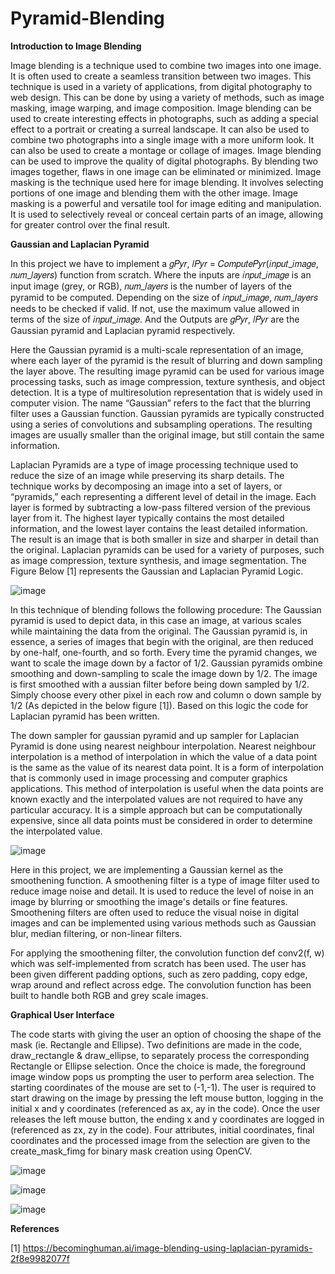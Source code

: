 # Pyramid-Blending

**Introduction to Image Blending**

Image blending is a technique used to combine two images into one image. It is often used to create a seamless transition between two images. This technique is used in a variety of applications, from digital photography to web design. This can be done by using a variety of methods, such as image masking, image warping, and image composition. Image blending can be used to create interesting effects in photographs, such as adding a special effect to a portrait or creating a surreal landscape. It can also be used to combine two photographs into a single image with a more uniform look. It can also be used to create a montage or collage of images. Image blending
can be used to improve the quality of digital photographs. By blending two images together, flaws in one image can be eliminated or minimized. Image masking is the technique used here for image blending. It involves selecting portions of one image and blending them with the other image. Image masking is a powerful and versatile tool for image editing and manipulation. It is used to selectively reveal or conceal certain parts of an image, allowing for greater control over the final result.

**Gaussian and Laplacian Pyramid**

In this project we have to implement a 𝑔𝑃𝑦𝑟, 𝑙𝑃𝑦𝑟 = 𝐶𝑜𝑚𝑝𝑢𝑡𝑒𝑃𝑦𝑟(𝑖𝑛𝑝𝑢𝑡_𝑖𝑚𝑎𝑔𝑒, 𝑛𝑢𝑚_𝑙𝑎𝑦𝑒𝑟𝑠) function from scratch. Where the inputs are 𝑖𝑛𝑝𝑢𝑡_𝑖𝑚𝑎𝑔𝑒 is an input image (grey, or RGB), 𝑛𝑢𝑚_𝑙𝑎𝑦𝑒𝑟𝑠 is the number of layers of the pyramid to be computed. Depending on the size of 𝑖𝑛𝑝𝑢𝑡_𝑖𝑚𝑎𝑔𝑒, 𝑛𝑢𝑚_𝑙𝑎𝑦𝑒𝑟𝑠 needs to be checked if valid. If not, use the maximum value allowed in terms of the size of 𝑖𝑛𝑝𝑢𝑡_𝑖𝑚𝑎𝑔𝑒. And the Outputs are 𝑔𝑃𝑦𝑟, 𝑙𝑃𝑦𝑟 are the Gaussian pyramid and Laplacian pyramid respectively. 

Here the Gaussian pyramid is a multi-scale representation of an image, where each layer of the pyramid is the result of blurring and down sampling the layer above. The resulting image pyramid can be used for various image processing tasks, such as image compression, texture synthesis, and object detection. It is a type of multiresolution representation that is widely used in computer vision. The name “Gaussian” refers to the fact that the blurring filter uses a Gaussian function. Gaussian pyramids are typically constructed using a series of convolutions and subsampling operations. The resulting images are usually smaller than the original image, but still contain the same information.

Laplacian Pyramids are a type of image processing technique used to reduce the size of an image while preserving its sharp details. The technique works by decomposing an image into a set of layers, or “pyramids,” each representing a different level of detail in the image. Each layer is formed by subtracting a low-pass filtered version of the previous layer from it. The highest layer typically contains the most detailed information, and the lowest layer contains the least detailed information. The result is an image that is both smaller in size and sharper in detail than the original. Laplacian pyramids can be used for a variety of purposes, such as image compression, texture synthesis, and image segmentation. The Figure Below [1] represents the Gaussian and Laplacian Pyramid Logic.

![image](https://user-images.githubusercontent.com/117616581/208563156-58038c72-ae5d-49f3-b518-a1ae26f60547.png)

In this technique of blending follows the following procedure: The Gaussian pyramid is used to depict data, in this case an image, at various scales while maintaining the data from the original. The Gaussian pyramid is, in essence, a series of images that begin with the original, are then reduced by one-half, one-fourth, and so forth. Every time the pyramid changes, we want to scale the image down by a factor of 1/2. Gaussian pyramids ombine smoothing and down-sampling to scale the image down by 1/2. The image is first smoothed with a aussian filter before being down sampled by 1/2. Simply choose every other pixel in each row and column o down sample by 1/2 (As depicted in the below figure [1]). Based on this logic the code for Laplacian pyramid has been written.

The down sampler for gaussian pyramid and up sampler for Laplacian Pyramid is done using nearest neighbour interpolation. Nearest neighbour interpolation is a method of interpolation in which the value of a data point is the same as the value of its nearest data point. It is a form of interpolation that is commonly used in image processing and computer graphics applications. This method of interpolation is useful when the data points are known exactly and the interpolated values are not required to have any particular accuracy. It is a simple approach but can be computationally expensive, since all data points must be considered in order to determine
the interpolated value.

![image](https://user-images.githubusercontent.com/117616581/208563282-2894a66c-4f67-4683-8d53-0bb2d2604ce5.png)


Here in this project, we are implementing a Gaussian kernel as the smoothening function. A smoothening filter is a type of image filter used to reduce image noise and detail. It is used to reduce the level of noise in an image by blurring or smoothing the image's details or fine features. Smoothening filters are often used to reduce the visual noise in digital images and can be implemented using various methods such as Gaussian blur, median filtering, or non-linear filters.

For applying the smoothening filter, the convolution function def conv2(f, w) which was self-implemented from scratch has been used. The user has been given different padding options, such as zero padding, copy edge, wrap around and reflect across edge. The convolution function has been built to handle both RGB and grey scale images.

**Graphical User Interface**

The code starts with giving the user an option of choosing the shape of the mask (ie. Rectangle and Ellipse). Two definitions are made in the code, draw_rectangle & draw_ellipse, to separately process the corresponding Rectangle or Ellipse selection. Once the choice is made, the foreground image window pops us prompting the user to perform area selection. The starting coordinates of the mouse are set to (-1,-1). The user is required to start drawing on the image by pressing the left mouse button, logging in the initial x and y coordinates (referenced as ax, ay in the code). Once the user releases the left mouse button, the ending x and y coordinates
are logged in (referenced as zx, zy in the code). Four attributes, initial coordinates, final coordinates and the processed image from the selection are given to the create_mask_fimg for binary mask creation using OpenCV.

![image](https://user-images.githubusercontent.com/117616581/208563721-0d4c4152-a084-47cf-bfba-cc449889595a.png)

![image](https://user-images.githubusercontent.com/117616581/208563741-cabd5558-ab92-41e6-ac0d-599c9d8c80b4.png)

![image](https://user-images.githubusercontent.com/117616581/208563747-04ab801b-5938-4ac6-979c-539571de3726.png)

**References**

[1] https://becominghuman.ai/image-blending-using-laplacian-pyramids-2f8e9982077f
